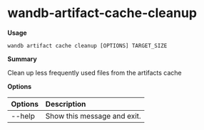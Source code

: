 # wandb-artifact-cache-cleanup

**Usage**

`wandb artifact cache cleanup [OPTIONS] TARGET_SIZE`

**Summary**

Clean up less frequently used files from the artifacts cache

**Options**

| **Options** | **Description** |
| :--- | :--- |
| --help | Show this message and exit. |

